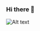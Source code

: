 ### Hi there 👋


<img src="https://profile-control.vercel.app/api/top-langs/?username=devhoodit&theme=dracula&langs_count=10&exclude_repo=profile-control" alt="Alt text" title="Most Used Languages">